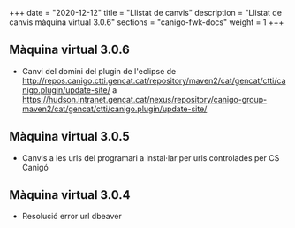 +++
date        = "2020-12-12"
title       = "Llistat de canvis"
description = "Llistat de canvis màquina virtual 3.0.6"
sections    = "canigo-fwk-docs"
weight		= 1
+++

## Màquina virtual 3.0.6

- Canvi del domini del plugin de l'eclipse de http://repos.canigo.ctti.gencat.cat/repository/maven2/cat/gencat/ctti/canigo.plugin/update-site/ a https://hudson.intranet.gencat.cat/nexus/repository/canigo-group-maven2/cat/gencat/ctti/canigo.plugin/update-site/

## Màquina virtual 3.0.5

- Canvis a les urls del programari a instal·lar per urls controlades per CS Canigó

## Màquina virtual 3.0.4

- Resolució error url dbeaver